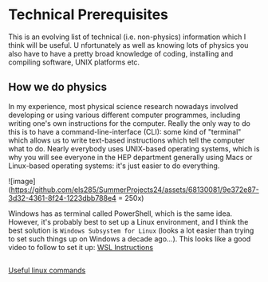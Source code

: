 # Technical Prerequisites

This is an evolving list of technical (i.e. non-physics) information which I think will be useful. U
nfortunately as well as knowing lots of physics you also have to have a pretty broad knowledge of coding, installing and compiling software, UNIX platforms etc.

## How we do physics
In my experience, most physical science research nowadays involved developing or using various different computer programmes, including writing one's own instructions for the computer.
Really the only way to do this is to have a command-line-interface (CLI): some kind of "terminal" which allows us to write text-based instructions which tell the computer what to do.
Nearly everybody uses UNIX-based operating systems, which is why you will see everyone in the HEP department generally using Macs or Linux-based operating systems: it's just easier to do everything.

![image](https://github.com/els285/SummerProjects24/assets/68130081/9e372e87-3d32-4361-8f24-1223dbb788e4 = 250x)


Windows has as terminal called PowerShell, which is the same idea.
However, it's probably best to set up a Linux environment, and I think the best solution is `Windows Subsystem for Linux` (looks a lot easier than trying to set such things up on Windows a decade ago...). 
This looks like a good video to follow to set it up: [WSL Instructions](https://www.youtube.com/watch?v=qYlgUDKKK5A)


## 

[Useful linux commands](https://www.hostinger.co.uk/tutorials/linux-commands)
